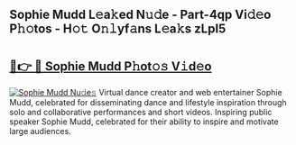 ## Sophie Mudd L𝚎a𝚔ed N𝚞𝚍e - Part-4qp Vi𝚍𝚎o P𝚑𝚘tos - H𝚘𝚝 O𝚗𝚕yf𝚊ns L𝚎a𝚔s zLpI5

# <h2><a href="http://kf68w39.oniu.top/?m=Sophie+Mudd">🔗👉 🔴 Sophie Mudd P𝚑ot𝚘𝚜 V𝚒d𝚎o</a></h2>

[![Sophie Mudd Nu𝚍e𝚜](https://i.imgur.com/0qMVB7G.gif)](http://kf68w39.oniu.top/?m=Sophie+Mudd)
Virtual dance creator and web entertainer Sophie Mudd, celebrated for disseminating dance and lifestyle inspiration through solo and collaborative performances and short videos. Inspiring public speaker Sophie Mudd, celebrated for their ability to inspire and motivate large audiences.  
